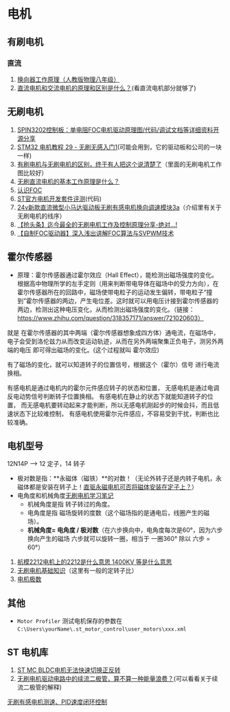 # 电机

## 有刷电机

### 直流

1. [换向器工作原理（人教版物理八年级）](https://zhidao.baidu.com/question/154068577.html)
2. [直流电机和交流电机的原理和区别是什么？](https://www.zhihu.com/question/24086069)(看直流电机部分就够了)

## 无刷电机

1. [SPIN3202控制板：单电阻FOC电机驱动原理图/代码/调试文档等详细资料开源分享](http://bbs.eeworld.com.cn/thread-1080021-1-1.html)
2. [STM32 电机教程 29 - 无刷无感入门1](https://blog.csdn.net/zhanglifu3601881/article/details/103794015?utm_medium=distribute.pc_relevant.none-task-blog-BlogCommendFromMachineLearnPai2-2.channel_param&depth_1-utm_source=distribute.pc_relevant.none-task-blog-BlogCommendFromMachineLearnPai2-2.channel_param)(可能会用到，它的驱动板和公司的一块一样)
3. [有刷电机与无刷电机的区别，终于有人把这个说清楚了](https://www.sohu.com/a/198615410_99942369)（里面的无刷电机工作图比较好）
4. [无刷直流电机的基本工作原理是什么？](https://www.zhihu.com/question/318357171/answer/721020603)
5. [认识FOC](http://www.kingturn.cn/newsitem/277223645)
6. [ST官方电机开发套件评测](https://blog.csdn.net/wofreeo/article/details/90692887)(代码)
7. [24v新款直流微型小马达驱动板无刷有感电机换向调速模块3a](https://item.taobao.com/item.htm?spm=a230r.1.14.250.77cd2ff4PCO3aO&id=630624195600&ns=1&abbucket=10#detail)（介绍里有关于无刷电机的线序）
8. [【抢头条】迄今最全的无刷电机工作及控制原理分享-绝对...!](https://bbs.dji.com/thread-74728-1-1.html)
9. [【自制FOC驱动器】深入浅出讲解FOC算法与SVPWM技术](https://zhuanlan.zhihu.com/p/147659820)

## 霍尔传感器

* 原理：霍尔传感器通过霍尔效应（Hall Effect），能检测出磁场强度的变化。根据高中物理所学的左手定则（用来判断带电导体在磁场中的受力方向），在霍尔传感器所在的回路中，磁场使带电粒子的运动发生偏转，带电粒子“撞到”霍尔传感器的两边，产生电位差。这时就可以用电压计接到霍尔传感器的两边，检测出这种电压变化，从而检测出磁场强度的变化。（链接：https://www.zhihu.com/question/318357171/answer/721020603）

就是 在霍尔传感器的其中两端（霍尔传感器想象成四方体）通电流，在磁场中，电子会受到洛伦兹力从而改变运动轨迹，从而在另外两端聚集正负电子，测另外两端的电压 即可得出磁场的变化。(这个过程就叫 霍尔效应)

有了磁场的变化，就可以知道转子的位置信号，根据这个（霍尔）信号 进行电流换相。

有感电机是通过电机内的霍尔元件感应转子的状态和位置，
无感电机是通过电调反电动势信号判断转子位置换相。
有感电机在静止的状态下就能知道转子的位置，
而无感电机要转动起来才能判断，所以无感电机刚起步的时候会抖，而且低速状态下比较难控制，
有感电机使用霍尔元件感应，不容易受到干扰，判断也比较准确。

## 电机型号

12N14P --> 12 定子，14 转子

* 极对数是指：**永磁体（磁铁）**的对数！（无论外转子还是内转子电机，永磁体都是安装在转子上！[直驱永磁电机可否将磁体安装在定子上？](https://wenwen.sogou.com/z/q493468727.htm)）
* 电角度和机械角度[无刷电机学习笔记](https://blog.csdn.net/u011221522/article/details/76570186)
  * 机械角度是指 转子转过的角度。
  * 电角度是指 磁场旋转的度数（这个磁场指的是通电后，线圈产生的磁场）。
  * **机械角度= 电角度 / 极对数**（在六步换向中，电角度每次是60°，因为六步换向产生的磁场 六步就可以旋转一圈，相当于 一圈360° 除以 六步 = 60°）

1. [航模2212电机上的2212是什么意思 1400KV 等是什么意思](https://zhidao.baidu.com/question/567201647.html)
2. [无刷电机基础知识](https://wenku.baidu.com/view/8704c7f201f69e3143329483.html)（这里有一般的定转子比）
3. [电机极数](https://baike.baidu.com/item/%E7%94%B5%E6%9C%BA%E6%9E%81%E6%95%B0/2096572?fr=aladdin)

## 其他

* `Motor Profiler` 测试电机保存的参数在 `C:\Users\yourName\.st_motor_control\user_motors\xxx.xml`

## ST 电机库

1. [ST MC BLDC电机无法快速切换正反转](https://www.stmcu.org.cn/module/forum/thread-621475-2-1.html)
2. [无刷电机驱动电路中的续流二极管，算不算一种能量浪费？](https://www.zhihu.com/question/426814969/answer/1543259938)(可以看看关于续流二极管的解释)

[无刷有感电机测速、PID速度闭环控制](https://zhuanlan.zhihu.com/p/256372436)